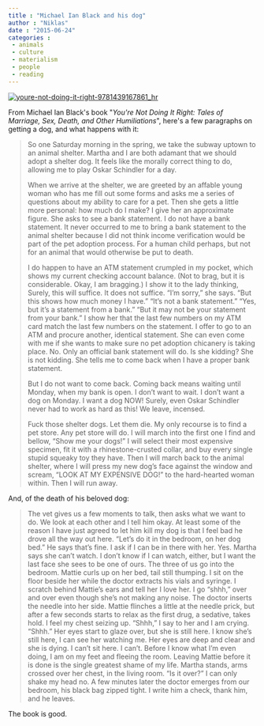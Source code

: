 ```yaml
---
title : "Michael Ian Black and his dog"
author : "Niklas"
date : "2015-06-24"
categories : 
 - animals
 - culture
 - materialism
 - people
 - reading
---
```


[![youre-not-doing-it-right-9781439167861_hr](https://niklasblog.com/wp-content/youre-not-doing-it-right-9781439167861_hr.jpg)](https://niklasblog.com/wp-content/youre-not-doing-it-right-9781439167861_hr.jpg)

From Michael Ian Black's book "_You're Not Doing It Right: Tales of Marriage, Sex, Death, and Other Humiliations_", here's a few paragraphs on getting a dog, and what happens with it:

> So one Saturday morning in the spring, we take the subway uptown to an animal shelter. Martha and I are both adamant that we should adopt a shelter dog. It feels like the morally correct thing to do, allowing me to play Oskar Schindler for a day.
> 
> When we arrive at the shelter, we are greeted by an affable young woman who has me fill out some forms and asks me a series of questions about my ability to care for a pet. Then she gets a little more personal: how much do I make? I give her an approximate figure. She asks to see a bank statement. I do not have a bank statement. It never occurred to me to bring a bank statement to the animal shelter because I did not think income verification would be part of the pet adoption process. For a human child perhaps, but not for an animal that would otherwise be put to death.
> 
> I do happen to have an ATM statement crumpled in my pocket, which shows my current checking account balance. (Not to brag, but it is considerable. Okay, I am bragging.) I show it to the lady thinking, Surely, this will suffice. It does not suffice. “I’m sorry,” she says. “But this shows how much money I have.” “It’s not a bank statement.” “Yes, but it’s a statement from a bank.” “But it may not be your statement from your bank.” I show her that the last few numbers on my ATM card match the last few numbers on the statement. I offer to go to an ATM and procure another, identical statement. She can even come with me if she wants to make sure no pet adoption chicanery is taking place. No. Only an official bank statement will do. Is she kidding? She is not kidding. She tells me to come back when I have a proper bank statement.
> 
> But I do not want to come back. Coming back means waiting until Monday, when my bank is open. I don’t want to wait. I don’t want a dog on Monday. I want a dog NOW! Surely, even Oskar Schindler never had to work as hard as this! We leave, incensed.
> 
> Fuck those shelter dogs. Let them die. My only recourse is to find a pet store. Any pet store will do. I will march into the first one I find and bellow, “Show me your dogs!” I will select their most expensive specimen, fit it with a rhinestone-crusted collar, and buy every single stupid squeaky toy they have. Then I will march back to the animal shelter, where I will press my new dog’s face against the window and scream, “LOOK AT MY EXPENSIVE DOG!” to the hard-hearted woman within. Then I will run away.

And, of the death of his beloved dog:

> The vet gives us a few moments to talk, then asks what we want to do. We look at each other and I tell him okay. At least some of the reason I have just agreed to let him kill my dog is that I feel bad he drove all the way out here. “Let’s do it in the bedroom, on her dog bed.” He says that’s fine. I ask if I can be in there with her. Yes. Martha says she can’t watch. I don’t know if I can watch, either, but I want the last face she sees to be one of ours. The three of us go into the bedroom. Mattie curls up on her bed, tail still thumping. I sit on the floor beside her while the doctor extracts his vials and syringe. I scratch behind Mattie’s ears and tell her I love her. I go “shhh,” over and over even though she’s not making any noise. The doctor inserts the needle into her side. Mattie flinches a little at the needle prick, but after a few seconds starts to relax as the first drug, a sedative, takes hold. I feel my chest seizing up. “Shhh,” I say to her and I am crying. “Shhh.” Her eyes start to glaze over, but she is still here. I know she’s still here, I can see her watching me. Her eyes are deep and clear and she is dying. I can’t sit here. I can’t. Before I know what I’m even doing, I am on my feet and fleeing the room. Leaving Mattie before it is done is the single greatest shame of my life. Martha stands, arms crossed over her chest, in the living room. “Is it over?” I can only shake my head no. A few minutes later the doctor emerges from our bedroom, his black bag zipped tight. I write him a check, thank him, and he leaves.

The book is good.
